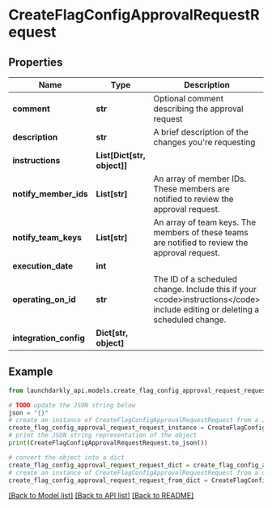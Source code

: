 # CreateFlagConfigApprovalRequestRequest


## Properties

Name | Type | Description | Notes
------------ | ------------- | ------------- | -------------
**comment** | **str** | Optional comment describing the approval request | [optional] 
**description** | **str** | A brief description of the changes you&#39;re requesting | 
**instructions** | **List[Dict[str, object]]** |  | 
**notify_member_ids** | **List[str]** | An array of member IDs. These members are notified to review the approval request. | [optional] 
**notify_team_keys** | **List[str]** | An array of team keys. The members of these teams are notified to review the approval request. | [optional] 
**execution_date** | **int** |  | [optional] 
**operating_on_id** | **str** | The ID of a scheduled change. Include this if your &lt;code&gt;instructions&lt;/code&gt; include editing or deleting a scheduled change. | [optional] 
**integration_config** | **Dict[str, object]** |  | [optional] 

## Example

```python
from launchdarkly_api.models.create_flag_config_approval_request_request import CreateFlagConfigApprovalRequestRequest

# TODO update the JSON string below
json = "{}"
# create an instance of CreateFlagConfigApprovalRequestRequest from a JSON string
create_flag_config_approval_request_request_instance = CreateFlagConfigApprovalRequestRequest.from_json(json)
# print the JSON string representation of the object
print(CreateFlagConfigApprovalRequestRequest.to_json())

# convert the object into a dict
create_flag_config_approval_request_request_dict = create_flag_config_approval_request_request_instance.to_dict()
# create an instance of CreateFlagConfigApprovalRequestRequest from a dict
create_flag_config_approval_request_request_from_dict = CreateFlagConfigApprovalRequestRequest.from_dict(create_flag_config_approval_request_request_dict)
```
[[Back to Model list]](../README.md#documentation-for-models) [[Back to API list]](../README.md#documentation-for-api-endpoints) [[Back to README]](../README.md)


